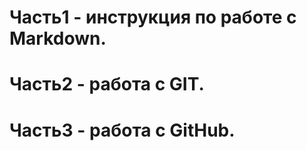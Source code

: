# Часть1 - инструкция по работе с Markdown.



# Часть2 - работа с GIT.




# Часть3 - работа с GitHub.




